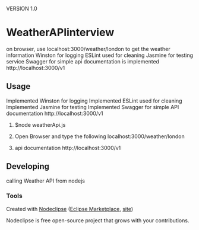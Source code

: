 VERSION 1.0

# WeatherAPIinterview

on browser, use localhost:3000/weather/london to get the weather information
Winston for logging
ESLint used for cleaning
Jasmine for testing service
Swagger for simple api documentation is implemented http://localhost:3000/v1

## Usage
Implemented Winston for logging
Implemented ESLint used for cleaning
Implemented Jasmine for testing 
Implemented Swagger for simple API documentation http://localhost:3000/v1

1. $node weatherApi.js 

2. Open Browser and type the following
localhost:3000/weather/london

3. api documentation http://localhost:3000/v1

## Developing

calling Weather API from nodejs

### Tools

Created with [Nodeclipse](https://github.com/Nodeclipse/nodeclipse-1)
 ([Eclipse Marketplace](http://marketplace.eclipse.org/content/nodeclipse), [site](http://www.nodeclipse.org))   

Nodeclipse is free open-source project that grows with your contributions.
